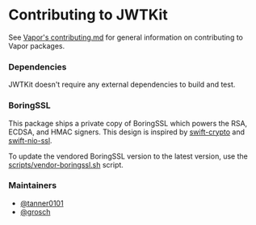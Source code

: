 # Contributing to JWTKit

See [Vapor's contributing.md](https://github.com/vapor/vapor/blob/main/.github/contributing.md) for general information on contributing to Vapor packages.

### Dependencies

JWTKit doesn't require any external dependencies to build and test. 

### BoringSSL

This package ships a private copy of BoringSSL which powers the RSA, ECDSA, and HMAC signers. This design is inspired by [swift-crypto](https://github.com/apple/swift-crypto) and [swift-nio-ssl](https://github.com/apple/swift-nio-ssl). 

To update the vendored BoringSSL version to the latest version, use the [scripts/vendor-boringssl.sh](scripts/vendor-boringssl.sh) script.

### Maintainers

- [@tanner0101](https://github.com/tanner0101/)
- [@grosch](https://github.com/grosch)
